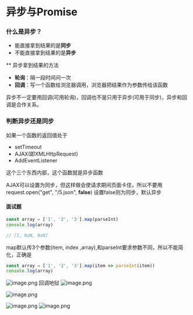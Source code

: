 # 异步与Promise

### 什么是异步？
- 能直接拿到结果的是**同步**
- 不能直接拿到结果的是**异步**

**
异步拿到结果的方法

- **轮询**：隔一段时间问一次
- **回调**：写一个函数给浏览器调用，浏览器把结果作为参数传给该函数



异步不一定要用回调(可用轮询)，回调也不是只用于异步(可用于同步)，异步和回调是合作关系。
### 判断异步还是同步
如果一个函数的返回值处于

- setTimeout
- AJAX(即XMLHttpRequest)
- AddEventListener

这个三个东西内部，这个函数就是异步函数


AJAX可以设置为同步，但这样做会使请求期间页面卡住，所以不要用
request.open("get", "/5.json", **false**) 设置false则为同步，默认异步


#### 面试题
```javascript
const array = ['1', '2', '3'].map(parseInt)
console.log(array)

// [1, NaN, NaN]
```
map默认传3个参数(item, index ,array),和parseInt要求参数不同，所以不能简化，正确是
```javascript
const array = ['1', '2', '3'].map(item => parseInt(item))
console.log(array)
```




![image.png](https://cdn.nlark.com/yuque/0/2020/png/1753813/1598236329432-0f85a10d-93df-409e-9a59-2bdcd025eb52.png#align=left&display=inline&height=148&margin=%5Bobject%20Object%5D&name=image.png&originHeight=295&originWidth=1206&size=317361&status=done&style=none&width=603)
回调地狱
![image.png](https://cdn.nlark.com/yuque/0/2020/png/1753813/1598236690807-029a2b97-7fe5-433b-b9c6-327d2c3f0285.png#align=left&display=inline&height=222&margin=%5Bobject%20Object%5D&name=image.png&originHeight=443&originWidth=1078&size=549591&status=done&style=none&width=539)


![image.png](https://cdn.nlark.com/yuque/0/2020/png/1753813/1598238048140-b1e80ba7-808e-4839-a2cd-18ff8eb21c5b.png#align=left&display=inline&height=74&margin=%5Bobject%20Object%5D&name=image.png&originHeight=148&originWidth=1187&size=189064&status=done&style=none&width=593.5)


![image.png](https://cdn.nlark.com/yuque/0/2020/png/1753813/1598239963900-33ba48bc-4634-4396-bae6-384316ea68d6.png#align=left&display=inline&height=196&margin=%5Bobject%20Object%5D&name=image.png&originHeight=291&originWidth=745&size=36001&status=done&style=none&width=501)
![image.png](https://cdn.nlark.com/yuque/0/2020/png/1753813/1598240027843-1743a205-b3a0-466b-a78c-a2a3346b7566.png#align=left&display=inline&height=130&margin=%5Bobject%20Object%5D&name=image.png&originHeight=165&originWidth=643&size=16364&status=done&style=none&width=505)




